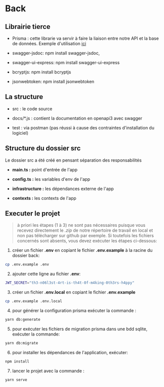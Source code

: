 # Back

## Librairie tierce

- Prisma : cette librarie va servir à faire la liaison entre notre API et la base de données.
  Exemple d'utilisation [ici](https://www.prisma.io/docs/getting-started)

- swagger-jsdoc: npm install swagger-jsdoc,
- swagger-ui-express: npm install swagger-ui-express
- bcryptjs: npm install bcryptjs
- jsonwebtoken: npm install jsonwebtoken


## La structure

- src : le code source

- docs/*.js : contient la documentation en openapi3 avec swagger

- test : via postman (pas réussi à cause des contraintes d'installation du logiciel)

## Structure du dossier src

Le dossier src a été créé en pensant séparation des responsabilités

- **main.ts :** point d'entrée de l'app

- **config.ts :** les variables d'env de l'app

- **infrastructure :** les dépendances externe de l'app

- **contexts :** les contexts de l'app

## Executer le projet
> à priori les étapes (1 à 3) ne sont pas nécessaires puisque vous recevez directement le *.zip* de notre répertoire de travail en local et non pas télécharger sur github par exemple. Si toutefois les fichiers concernés sont absents, vous devez exécuter les étapes ci-dessous:
1. créer un fichier **.env** en copiant le fichier **.env.example** à la racine du dossier back:
```bash 
cp .env.example .env
```

2. ajouter cette ligne au fichier **.env**:
```bash
JWT_SECRET="th3-n06l3st-4rt-is-th4t-0f-m4king-0th3rs-h4ppy"
```

3. créer un fichier **.env.local** en copiant le fichier **.env.example**
```bash 
cp .env.example .env.local
```

4. pour générer la configuration prisma exécuter la commande :
```bash
yarn db:generate
```

5. pour exécuter les fichiers de migration prisma dans une bdd sqlite, exécuter la commande:
```bash
yarn db:migrate
```

6. pour installer les dépendances de l'application, exécuter:
```bash
npm install
```

7. lancer le projet avec la commande : 
```bash
yarn serve
```

